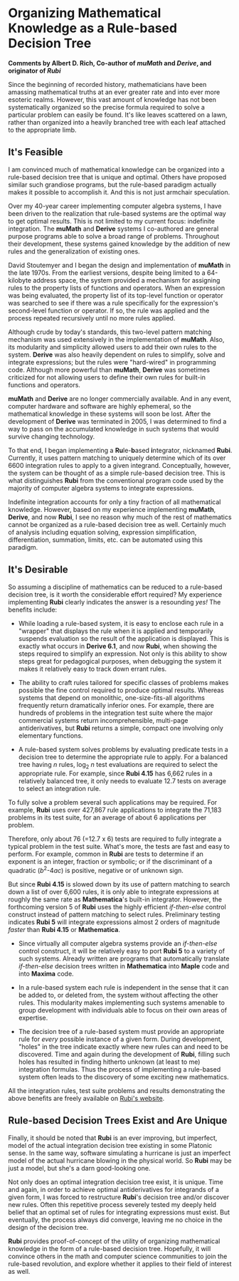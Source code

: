 # Organizing Mathematical Knowledge as a Rule-based Decision Tree
**Comments by Albert D. Rich, Co-author of *muMath* and *Derive*, and originator of *Rubi***

Since the beginning of recorded history, mathematicians have been amassing mathematical truths at an ever greater rate and into ever more esoteric realms.  However, this vast amount of knowledge has not been systematically organized so the precise formula required to solve a particular problem can easily be found.  It's like leaves scattered on a lawn, rather than organized into a heavily branched tree with each leaf attached to the appropriate limb. 

## It's Feasible

I am convinced much of mathematical knowledge can be organized into a rule-based decision tree that is unique and optimal.  Others have proposed similar such grandiose programs, but the rule-based paradigm actually makes it possible to accomplish it.  And this is not just armchair speculation.

Over my 40-year career implementing computer algebra systems, I have been driven to the realization that rule-based systems are the optimal way to get optimal results.  This is not limited to my current focus: indefinite integration.  The **muMath** and **Derive** systems I co-authored are general purpose programs able to solve a broad range of problems.  Throughout their development, these systems gained knowledge by the addition of new rules and the generalization of existing ones.

David Stoutemyer and I began the design and implementation of **muMath** in the late 1970s.  From the earliest versions, despite being limited to a 64-kilobyte address space, the system provided a mechanism for assigning rules to the property lists of functions and operators.  When an expression was being evaluated, the property list of its top-level function or operator was searched to see if there was a rule specifically for the expression's second-level function or operator.  If so, the rule was applied and the process repeated recursively until no more rules applied. 

Although crude by today's standards, this two-level pattern matching mechanism was used extensively in the implementation of **muMath**.  Also, its modularity and simplicity allowed users to add their own rules to the system.  **Derive** was also heavily dependent on rules to simplify, solve and integrate expressions; but the rules were "hard-wired" in programming code.  Although more powerful than **muMath**, **Derive** was sometimes criticized for not allowing users to define their own rules for built-in functions and operators.

**muMath** and **Derive** are no longer commercially available.  And in any event, computer hardware and software are highly ephemeral, so the mathematical knowledge in these systems will soon be lost.  After the development of **Derive** was terminated in 2005, I was determined to find a way to pass on the accumulated knowledge in such systems that would survive changing technology. 

To that end, I began implementing a **Ru**le-**b**ased **i**ntegrator, nicknamed **Rubi**.  Currently, it uses pattern matching to uniquely determine which of its over 6600 integration rules to apply to a given integrand.  Conceptually, however, the system can be thought of as a simple rule-based decision tree.  This is what distinguishes **Rubi** from the conventional program code used by the majority of computer algebra systems to integrate expressions.

Indefinite integration accounts for only a tiny fraction of all mathematical knowledge.  However, based on my experience implementing **muMath**, **Derive**, and now **Rubi**, I see no reason why much of the rest of mathematics cannot be organized as a rule-based decision tree as well.  Certainly much of analysis including equation solving, expression simplification, differentiation, summation, limits, etc. can be automated using this paradigm.

## It's Desirable

So assuming a discipline of mathematics can be reduced to a rule-based decision tree, is it worth the considerable effort required?  My experience implementing **Rubi** clearly indicates the answer is a resounding *yes!*  The benefits include:

* While loading a rule-based system, it is easy to enclose each rule in a "wrapper" that displays the rule when it is applied and temporarily suspends evaluation so the result of the application is displayed.  This is exactly what occurs in **Derive 6.1**, and now **Rubi**, when showing the steps required to simplify an expression.  Not only is this ability to show steps great for pedagogical purposes, when debugging the system it makes it relatively easy to track down errant rules.

* The ability to craft rules tailored for specific classes of problems makes possible the fine control required to produce optimal results.  Whereas systems that depend on monolithic, one-size-fits-all algorithms frequently return dramatically inferior ones.  For example, there are hundreds of problems in the integration test suite where the major commercial systems return incomprehensible, multi-page antiderivatives, but **Rubi** returns a simple, compact one involving only elementary functions.

* A rule-based system solves problems by evaluating predicate tests in a decision tree to determine the appropriate rule to apply.  For a balanced tree having *n* rules, log<sub>2</sub> *n* test evaluations are required to select the appropriate rule.  For example, since **Rubi 4.15** has 6,662 rules in a relatively balanced tree, it only needs to evaluate 12.7 tests on average to select an integration rule.

To fully solve a problem several such applications may be required.  For example, **Rubi** uses over 427,867 rule applications to integrate the 71,183 problems in its test suite, for an average of about 6 applications per problem. 

Therefore, only about 76 (=12.7 x 6) tests are required to fully integrate a typical problem in the test suite.  What's more, the tests are fast and easy to perform.  For example, common in **Rubi** are tests to determine if an exponent is an integer, fraction or symbolic; or if the discriminant of a quadratic (*b*<sup>2</sup>-4*ac*) is positive, negative or of unknown sign. 

But since **Rubi 4.15** is slowed down by its use of pattern matching to search down a list of over 6,600 rules, it is only able to integrate expressions at roughly the same rate as **Mathematica**'s built-in integrator.  However, the forthcoming version 5 of **Rubi** uses the highly efficient *if-then-else* control construct instead of pattern matching to select rules.  Preliminary testing indicates **Rubi 5** will integrate expressions almost 2 orders of magnitude *faster* than **Rubi 4.15** or **Mathematica**.

* Since virtually all computer algebra systems provide an *if-then-else* control construct, it will be relatively easy to port **Rubi 5** to a variety of such systems.  Already written are programs that automatically translate *if-then-else* decision trees written in **Mathematica** into **Maple** code and into **Maxima** code.

* In a rule-based system each rule is independent in the sense that it can be added to, or deleted from, the system without affecting the other rules.  This modularity makes implementing such systems amenable to group development with individuals able to focus on their own areas of expertise. 

* The decision tree of a rule-based system must provide an appropriate rule for *every* possible instance of a given form.  During development, "holes" in the tree indicate exactly where new rules can and need to be discovered.  Time and again during the development of **Rubi**, filling such holes has resulted in finding hitherto unknown (at least to me) integration formulas.  Thus the process of implementing a rule-based system often leads to the discovery of some exciting new mathematics. 

All the integration rules, test suite problems and results demonstrating the above benefits are freely available on [Rubi's website](https://rulebasedintegration.org/).

## Rule-based Decision Trees Exist and Are Unique

Finally, it should be noted that **Rubi** is an ever improving, but imperfect, model of the actual integration decision tree existing in some Platonic sense.  In the same way, software simulating a hurricane is just an imperfect model of the actual hurricane blowing in the physical world.  So **Rubi** may be just a model, but she's a darn good-looking one.

Not only does an optimal integration decision tree exist, it is unique.  Time and again, in order to achieve optimal antiderivatives for integrands of a given form, I was forced to restructure **Rubi**'s decision tree and/or discover new rules.  Often this repetitive process severely tested my deeply held belief that an optimal set of rules for integrating expressions must exist.  But eventually, the process always did converge, leaving me no choice in the design of the decision tree.

**Rubi** provides proof-of-concept of the utility of organizing mathematical knowledge in the form of a rule-based decision tree.  Hopefully, it will convince others in the math and computer science communities to join the rule-based revolution, and explore whether it applies to their field of interest as well. 
